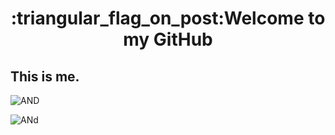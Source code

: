 <h1 align="center">:triangular_flag_on_post:Welcome to my GitHub</h1>

## This is me.

![AND](https://github-readme-stats.vercel.app/api/top-langs/?username=nanxuanzi)

![ANd](https://github-readme-stats.vercel.app/api?username=nanxuanzi&show_icons=true)
